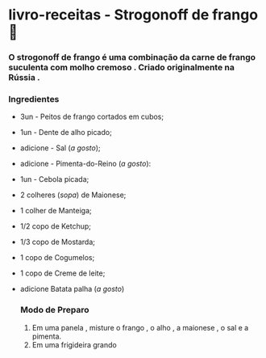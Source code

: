 # livro-receitas - Strogonoff de frango🐔

### O strogonoff de frango é uma combinação da carne de frango suculenta com molho cremoso . Criado originalmente na Rússia .

### Ingredientes

- 3un - Peitos de frango cortados em cubos;
- 1un - Dente de alho picado;
- adicione - Sal (_a gosto_);
- adicione - Pimenta-do-Reino (_a gosto_):
- 1un - Cebola picada;
- 2 colheres (_sopa_) de Maionese;
- 1 colher de Manteiga;
- 1/2 copo de Ketchup;
- 1/3 copo de Mostarda;
- 1 copo de Cogumelos;
- 1 copo de Creme de leite;
- adicione Batata palha (_a gosto_)

  ### Modo de Preparo

  1. Em uma panela , misture o frango , o alho , a maionese , o sal e a pimenta.
  2. Em uma frigideira grando
